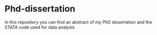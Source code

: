 # Phd-dissertation
In this repository you can find an abstract of my PhD dissertation and the STATA code used for data analysis 
